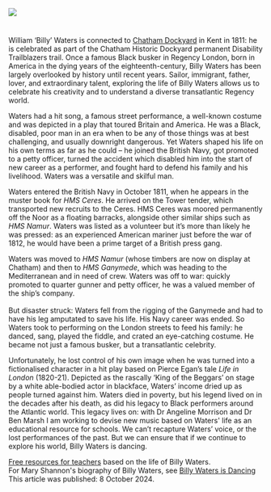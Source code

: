 <a href="https://www.kent-maps.online"><img src="https://kent-map.github.io/mdpress/juncture/ve-button.png"></a>
<param ve-config title="Billy Waters" author="Dr Mary L. Shannon" layout="vtl" 
banner="https://upload.wikimedia.org/wikipedia/commons/1/14/Joseph_Farington_%281747-1821%29_-_Chatham_Dockyard_-_BHC1782_-_Royal_Museums_Greenwich.jpg">

<param ve-map center="Q729006" zoom="15">

<!-- Historical map layers -->
<param ve-map-layer active allmaps allmaps-id="9a62ace9300b7b2e" title="Kent Ordnance Survey 1822">

#

William ‘Billy’ Waters is connected to [Chatham Dockyard](/19c/19c-chatham-dockyard) in Kent in 1811: he is celebrated as part of the Chatham Historic Dockyard permanent Disability Trailblazers trail. Once a famous Black busker in Regency London, born in America in the dying years of the eighteenth-century, Billy Waters has been largely overlooked by history until recent years. Sailor, immigrant, father, lover, and extraordinary talent, exploring the life of Billy Waters allows us to celebrate his creativity and to understand a diverse transatlantic Regency world.
<param ve-image url="https://stor.artstor.org/stor/9b234825-18ea-401c-9c71-868cdfc3eb21" label="Chatham Dockyard" attribution="Kent Maps Online Collection">

Waters had a hit song, a famous street performance, a well-known costume and was depicted in a play that toured Britain and America. He was a Black, disabled, poor man in an era when to be any of those things was at best challenging, and usually downright dangerous. Yet Waters shaped his life on his own terms as far as he could – he joined the British Navy, got promoted to a petty officer, turned the accident which disabled him into the start of new career as a performer, and fought hard to defend his family and his livelihood. Waters was a versatile and skilful man.
<param ve-image url="https://upload.wikimedia.org/wikipedia/commons/6/66/David_Wilkie_%281785-1841%29_-_Billy_Waters_%28c.1778%E2%80%931823%29_-_ZBA2427_-_Royal_Museums_Greenwich.jpg" label="Billy Waters" attribution="David Wilkie, Royal Museums Greenwich, Public domain, via Wikimedia Commons">

Waters entered the British Navy in October 1811, when he appears in the muster book for _HMS Ceres_. He arrived on the Tower tender, which transported new recruits to the Ceres. HMS Ceres was moored permanently off the Noor as a floating barracks, alongside other similar ships such as _HMS Namur_. Waters was listed as a volunteer but it’s more than likely he was pressed: as an experienced American mariner just before the war of 1812, he would have been a prime target of a British press gang.
<param ve-image url="https://upload.wikimedia.org/wikipedia/commons/7/78/HMS_Namur_IMG_4822.jpg" label="HMS Namur" attribution="Richard Perret - active in 1806, Public domain, via Wikimedia Commons"> 

Waters was moved to _HMS Namur_ (whose timbers are now on display at Chatham) and then to _HMS Ganymede_, which was heading to the Mediterranean and in need of crew. Waters was off to war: quickly promoted to quarter gunner and petty officer, he was a valued member of the ship’s company.
<br><br>
But disaster struck: Waters fell from the rigging of the Ganymede and had to have his leg amputated to save his life. His Navy career was ended. So Waters took to performing on the London streets to feed his family: he danced, sang, played the fiddle, and crated an eye-catching costume. He became not just a famous busker, but a transatlantic celebrity. 
<param ve-image url="https://upload.wikimedia.org/wikipedia/commons/2/22/Billy_Waters%2C_a_one-legged_busker._Coloured_engraving_by_T.L_Wellcome_V0007298.jpg" label="Billy Waters - a one legged busker" attribution="T. L. Busby, 1782–1838, via Wikimedia Commons" license="CC BY 4.0">

Unfortunately, he lost control of his own image when he was turned into a fictionalised character in a hit play based on Pierce Egan’s tale _Life in London_ (1820-21). Depicted as the rascally ‘King of the Beggars’ on stage by a white able-bodied actor in blackface, Waters’ income dried up as people turned against him. Waters died in poverty, but his legend lived on in the decades after his death, as did his legacy to Black performers around the Atlantic world. This legacy lives on: with Dr Angeline Morrison and Dr Ben Marsh I am working to devise new music based on Waters' life as an educational resource for schools. We can’t recapture Waters’ voice, or the lost performances of the past. But we can ensure that if we continue to explore his world, Billy Waters is dancing.
<param ve-image url="https://upload.wikimedia.org/wikipedia/commons/e/ec/Billy_Waters%2C_a_one_legged_busker%2C_in_a_crowded_London_stree_Wellcome_V0007299.jpg" label="Billy Waters in a crowded London street" attribution="Wellcome, via Wikimedia Commons" license="CC BY 4.0 ">

[Free resources for teachers](https://ageofrevolution.org/new-resource-coming-in-autumn-2024/) based on the life of Billy Waters.
<br>
For Mary Shannon's biography of Billy Waters, see [Billy Waters is Dancing](https://yalebooks.co.uk/book/9780300267686/billy-waters-is-dancing/)
<br>
This article was published: 8 October 2024.
